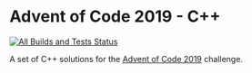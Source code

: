 # Advent of Code 2019 - C++

[![All Builds and Tests Status](https://github.com/apathyboy/aoc2019cpp/workflows/All%20Builds%20and%20Tests/badge.svg)](https://github.com/apathyboy/aoc2019cpp/actions?query=workflow%3A%22All+Builds+and+Tests%22)

A set of C++ solutions for the [Advent of Code 2019](https://adventofcode.com/2019) challenge.
